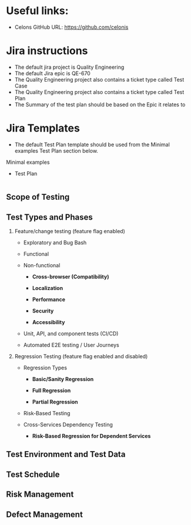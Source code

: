 # Useful links:

- Celons GitHub URL: https://github.com/celonis

# Jira instructions

- The default jira project is Quality Engineering
- The default Jira epic is QE-670
- The Quality Engineering project also contains a ticket type called Test Case
- The Quality Engineering project also contains a ticket type called Test Plan
- The Summary of the test plan should be based on the Epic it relates to

# Jira Templates
- The default Test Plan template should be used from the Minimal examples Test Plan section below.

Minimal examples
- Test Plan
  ```
Scope of Testing
----------------

Test Types and Phases
---------------------

1.  Feature/change testing (feature flag enabled)

    *   Exploratory and Bug Bash

    *   Functional

    *   Non-functional

        *   **Cross-browser (Compatibility)**

        *   **Localization**

        *   **Performance**

        *   **Security**

        *   **Accessibility**

    *   Unit, API, and component tests (CI/CD)

    *   Automated E2E testing / User Journeys

2.  Regression Testing (feature flag enabled and disabled)

    *   Regression Types

        *   **Basic/Sanity Regression**

        *   **Full Regression**

        *   **Partial Regression**

    *   Risk-Based Testing

    *   Cross-Services Dependency Testing

        *   **Risk-Based Regression for Dependent Services**


Test Environment and Test Data
------------------------------

Test Schedule
-------------

Risk Management
---------------

Defect Management
-----------------

  ```